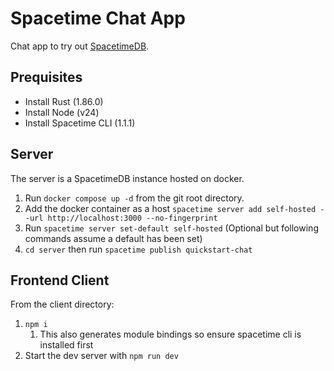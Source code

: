 # Spacetime Chat App

Chat app to try out [SpacetimeDB](https://spacetimedb.com/home).

## Prequisites

- Install Rust (1.86.0)
- Install Node (v24)
- Install Spacetime CLI (1.1.1)

## Server

The server is a SpacetimeDB instance hosted on docker.

1. Run `docker compose up -d` from the git root directory.
2. Add the docker container as a host `spacetime server add self-hosted --url http://localhost:3000 --no-fingerprint`
3. Run `spacetime server set-default self-hosted` (Optional but following commands assume a default has been set)
4. `cd server` then run `spacetime publish quickstart-chat`

## Frontend Client

From the client directory:

1. `npm i`
   1. This also generates module bindings so ensure spacetime cli is installed first
1. Start the dev server with `npm run dev`
